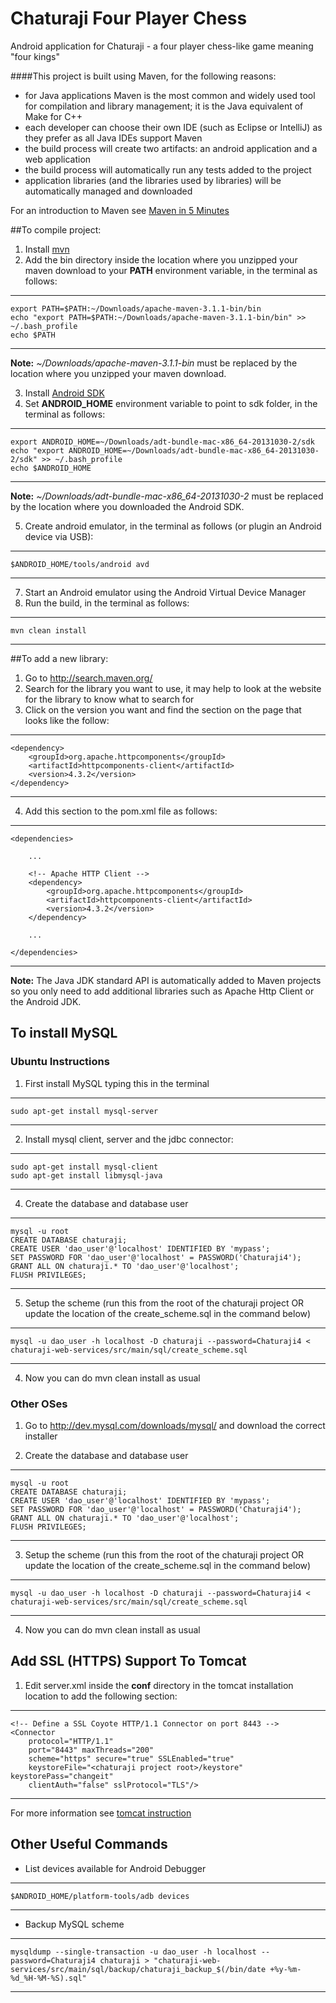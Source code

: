Chaturaji Four Player Chess
===========================

Android application for Chaturaji - a four player chess-like game meaning "four kings"

####This project is built using Maven, for the following reasons:
* for Java applications Maven is the most common and widely used tool for compilation and library management; it is the Java equivalent of Make for C++
* each developer can choose their own IDE (such as Eclipse or IntelliJ) as they prefer as all Java IDEs support Maven
* the build process will create two artifacts: an android application and a web application
* the build process will automatically run any tests added to the project
* application libraries (and the libraries used by libraries) will be automatically managed and downloaded

For an introduction to Maven see [Maven in 5 Minutes](http://maven.apache.org/guides/getting-started/maven-in-five-minutes.html)

##To compile project:
 1. Install [mvn](http://maven.apache.org/)
 2. Add the bin directory inside the location where you unzipped your maven download to your **PATH** environment variable, in the terminal as follows:

--------------------

    export PATH=$PATH:~/Downloads/apache-maven-3.1.1-bin/bin
    echo "export PATH=$PATH:~/Downloads/apache-maven-3.1.1-bin/bin" >> ~/.bash_profile
    echo $PATH

--------------------

**Note:** *~/Downloads/apache-maven-3.1.1-bin* must be replaced by the location where you unzipped your maven download.

 3. Install [Android SDK](http://developer.android.com/sdk/index.html)
 4. Set **ANDROID_HOME** environment variable to point to sdk folder, in the terminal as follows:

--------------------

    export ANDROID_HOME=~/Downloads/adt-bundle-mac-x86_64-20131030-2/sdk
    echo "export ANDROID_HOME=~/Downloads/adt-bundle-mac-x86_64-20131030-2/sdk" >> ~/.bash_profile
    echo $ANDROID_HOME

--------------------

**Note:** *~/Downloads/adt-bundle-mac-x86_64-20131030-2* must be replaced by the location where you downloaded the Android SDK.

 5. Create android emulator, in the terminal as follows (or plugin an Android device via USB):

--------------------

    $ANDROID_HOME/tools/android avd

--------------------

 7. Start an Android emulator using the Android Virtual Device Manager
 6. Run the build, in the terminal as follows:

--------------------

    mvn clean install

--------------------

##To add a new library:
 1. Go to http://search.maven.org/
 2. Search for the library you want to use, it may help to look at the website for the library to know what to search for
 3. Click on the version you want and find the section on the page that looks like the follow:

--------------------

    <dependency>
        <groupId>org.apache.httpcomponents</groupId>
        <artifactId>httpcomponents-client</artifactId>
        <version>4.3.2</version>
    </dependency>
    
--------------------

 4. Add this section to the pom.xml file as follows:

--------------------

    <dependencies>
    
        ...
        
        <!-- Apache HTTP Client -->
        <dependency>
            <groupId>org.apache.httpcomponents</groupId>
            <artifactId>httpcomponents-client</artifactId>
            <version>4.3.2</version>
        </dependency> 
        
        ...
        
    </dependencies>
    
--------------------

**Note:** The Java JDK standard API is automatically added to Maven projects so you only need to add additional libraries such as Apache Http Client or the Android JDK.

## To install MySQL

### Ubuntu Instructions

 1. First install MySQL typing this in the terminal

--------------------

    sudo apt-get install mysql-server

--------------------


 2. Install mysql client, server and the jdbc connector:

--------------------

    sudo apt-get install mysql-client
    sudo apt-get install libmysql-java

--------------------

 4. Create the database and database user

--------------------

    mysql -u root
    CREATE DATABASE chaturaji;
    CREATE USER 'dao_user'@'localhost' IDENTIFIED BY 'mypass';
    SET PASSWORD FOR 'dao_user'@'localhost' = PASSWORD('Chaturaji4');
    GRANT ALL ON chaturaji.* TO 'dao_user'@'localhost';
    FLUSH PRIVILEGES;

--------------------

 5. Setup the scheme (run this from the root of the chaturaji project OR update the location of the create_scheme.sql in the command below)

--------------------

    mysql -u dao_user -h localhost -D chaturaji --password=Chaturaji4 < chaturaji-web-services/src/main/sql/create_scheme.sql

--------------------

 4. Now you can do mvn clean install as usual

### Other OSes

 1. Go to http://dev.mysql.com/downloads/mysql/ and download the correct installer

 2. Create the database and database user

--------------------

    mysql -u root
    CREATE DATABASE chaturaji;
    CREATE USER 'dao_user'@'localhost' IDENTIFIED BY 'mypass';
    SET PASSWORD FOR 'dao_user'@'localhost' = PASSWORD('Chaturaji4');
    GRANT ALL ON chaturaji.* TO 'dao_user'@'localhost';
    FLUSH PRIVILEGES;

--------------------

 3. Setup the scheme (run this from the root of the chaturaji project OR update the location of the create_scheme.sql in the command below)

--------------------

    mysql -u dao_user -h localhost -D chaturaji --password=Chaturaji4 < chaturaji-web-services/src/main/sql/create_scheme.sql

--------------------

 4. Now you can do mvn clean install as usual

## Add SSL (HTTPS) Support To Tomcat

 1. Edit server.xml inside the **conf** directory in the tomcat installation location to add the following section:

-----
    <!-- Define a SSL Coyote HTTP/1.1 Connector on port 8443 -->
    <Connector
        protocol="HTTP/1.1"
        port="8443" maxThreads="200"
        scheme="https" secure="true" SSLEnabled="true"
        keystoreFile="<chaturaji project root>/keystore" keystorePass="changeit"
        clientAuth="false" sslProtocol="TLS"/>
-----

For more information see [tomcat instruction](http://tomcat.apache.org/tomcat-8.0-doc/ssl-howto.html)

## Other Useful Commands

- List devices available for Android Debugger

-----
    $ANDROID_HOME/platform-tools/adb devices
-----

- Backup MySQL scheme

-----
    mysqldump --single-transaction -u dao_user -h localhost --password=Chaturaji4 chaturaji > "chaturaji-web-services/src/main/sql/backup/chaturaji_backup_$(/bin/date +%y-%m-%d_%H-%M-%S).sql"
-----
     
